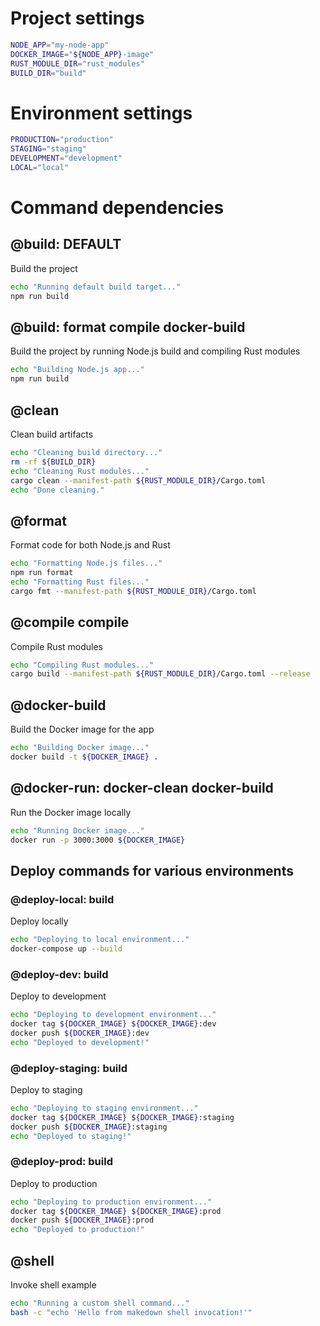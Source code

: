 # Project settings

```sh
NODE_APP="my-node-app"
DOCKER_IMAGE="${NODE_APP}-image"
RUST_MODULE_DIR="rust_modules"
BUILD_DIR="build"
```

# Environment settings

```sh
PRODUCTION="production"
STAGING="staging"
DEVELOPMENT="development"
LOCAL="local"
```

# Command dependencies

## @build: DEFAULT

Build the project

```sh
echo "Running default build target..."
npm run build
```

## @build: format compile docker-build

Build the project by running Node.js build and compiling Rust modules

```sh
echo "Building Node.js app..."
npm run build
```

## @clean

Clean build artifacts

```sh
echo "Cleaning build directory..."
rm -rf ${BUILD_DIR}
echo "Cleaning Rust modules..."
cargo clean --manifest-path ${RUST_MODULE_DIR}/Cargo.toml
echo "Done cleaning."
```

## @format

Format code for both Node.js and Rust

```sh
echo "Formatting Node.js files..."
npm run format
echo "Formatting Rust files..."
cargo fmt --manifest-path ${RUST_MODULE_DIR}/Cargo.toml
```

## @compile compile

Compile Rust modules

```sh
echo "Compiling Rust modules..."
cargo build --manifest-path ${RUST_MODULE_DIR}/Cargo.toml --release
```

## @docker-build

Build the Docker image for the app

```sh
echo "Building Docker image..."
docker build -t ${DOCKER_IMAGE} .
```

## @docker-run: docker-clean docker-build

Run the Docker image locally

```sh
echo "Running Docker image..."
docker run -p 3000:3000 ${DOCKER_IMAGE}
```

## Deploy commands for various environments

### @deploy-local: build

Deploy locally

```sh
echo "Deploying to local environment..."
docker-compose up --build
```

### @deploy-dev: build

Deploy to development

```sh
echo "Deploying to development environment..."
docker tag ${DOCKER_IMAGE} ${DOCKER_IMAGE}:dev
docker push ${DOCKER_IMAGE}:dev
echo "Deployed to development!"
```

### @deploy-staging: build

Deploy to staging

```sh
echo "Deploying to staging environment..."
docker tag ${DOCKER_IMAGE} ${DOCKER_IMAGE}:staging
docker push ${DOCKER_IMAGE}:staging
echo "Deployed to staging!"
```

### @deploy-prod: build

Deploy to production

```sh
echo "Deploying to production environment..."
docker tag ${DOCKER_IMAGE} ${DOCKER_IMAGE}:prod
docker push ${DOCKER_IMAGE}:prod
echo "Deployed to production!"
```

## @shell

Invoke shell example

```sh
echo "Running a custom shell command..."
bash -c "echo 'Hello from makedown shell invocation!'"
```
